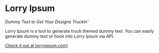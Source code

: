 # Lorry Ipsum
_Dummy Text to Get Your Designs Truckin'_

Lorry Ipsum is a tool to generate truck themed dummy text. You can easily generate dummy text or hook into Lorry Ipsum via API.

[Check it out at lorryipsum.com!](http://www.lorryipsum.com)